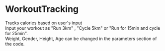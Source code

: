 # WorkoutTracking
Tracks calories based on user's input \
Input your workout as "Run 3km" , "Cycle 5km" or "Run for 15min and cycle for 25min".\
Weight, Gender, Height, Age can be changed in the parameters section of the code.
